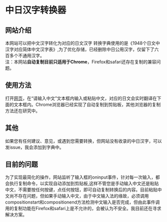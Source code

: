 # 中日汉字转换器
## 网站介绍  
本网站可以把中文汉字转化为对应的日文汉字
转换字典使用的是《1948个日文中汉字对应简体中文汉字表》,为了优化存储，已经删除中日公用汉字，仅留下了六百多个不通用汉字。  
注：本网站**自动复制目前只适用于Chrome**，Firefox和safari还存在复制的兼容问题。 

## 使用方法  

打开[网页](https://manakanemu.github.io/ctoj/)，在“请输入中文”文本框内输入或粘贴中文，对应的日文会实时翻译在下面的文本框内。Chrome浏览器已经实现了自动复制到剪贴板，其他浏览器的复制方法还在研究中。

## 其他   
如果您有任何建议、意见，或遇到您需要转换，但网站没有收录的中日汉字，可以发issue，我会添加到字典中。

## 目前的问题  
为了实现最简化的操作，网站监听了输入框的oninput事件，针对每一次输入，都会执行复制命令，以实现自动添加到剪贴板,这样不管您是手动输入中文还是粘贴中文，不需要按任何按键，点任何按钮，即可自动复制转换后的内容。目前粘贴中文尚不存在问题，但如果手动输入中文，由于中文输入法的缘故，必须调用compositionstart和compositionend方法检测中文输入是否完成，但由此事件调用的复制功能在Firefox和safari上是不允许的，会被认为不安全。我目前还在寻求解决方案。
